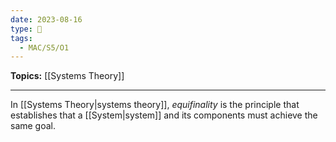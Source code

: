 ```yaml
---
date: 2023-08-16
type: 🧠
tags:
  - MAC/S5/O1
---
```


**Topics:** [[Systems Theory]]

---

In [[Systems Theory|systems theory]], _equifinality_ is the principle that establishes that a [[System|system]] and its components must achieve the same goal.
